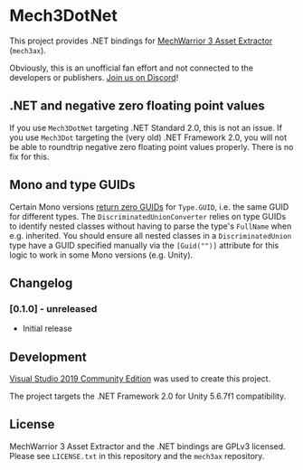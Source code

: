 # Mech3DotNet

This project provides .NET bindings for [MechWarrior 3 Asset Extractor](https://github.com/TerranMechworks/mech3ax) (`mech3ax`).

Obviously, this is an unofficial fan effort and not connected to the developers or publishers. [Join us on Discord](https://discord.gg/Be53gMy)!

## .NET and negative zero floating point values

If you use `Mech3DotNet` targeting .NET Standard 2.0, this is not an issue. If you use `Mech3Dot` targeting the (very old) .NET Framework 2.0, you will not be able to roundtrip negative zero floating point values properly. There is no fix for this.

## Mono and type GUIDs

Certain Mono versions [return zero GUIDs](https://stackoverflow.com/questions/8666514/does-type-guid-uniquely-identifies-each-type-across-compilations) for `Type.GUID`, i.e. the same GUID for different types. The `DiscriminatedUnionConverter` relies on type GUIDs to identify nested classes without having to parse the type's `FullName` when e.g. inherited. You should ensure all nested classes in a `DiscriminatedUnion` type have a GUID specified manually via the `[Guid("")]` attribute for this logic to work in some Mono versions (e.g. Unity).

## Changelog

### [0.1.0] - unreleased

* Initial release

## Development

[Visual Studio 2019 Community Edition](https://visualstudio.microsoft.com/vs/community/) was used to create this project.

The project targets the .NET Framework 2.0 for Unity 5.6.7f1 compatibility.

## License

MechWarrior 3 Asset Extractor and the .NET bindings are GPLv3 licensed. Please see `LICENSE.txt` in this repository and the `mech3ax` repository.
